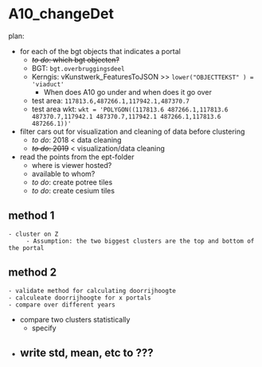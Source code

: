 # A10_changeDet

plan:

 - for each of the bgt objects that indicates a portal
	 - ~~*to do*:  which bgt objecten?~~
	 - BGT: `bgt.overbruggingsdeel`
	 - Kerngis: vKunstwerk_FeaturesToJSON >> `lower("OBJECTTEKST" ) = 'viaduct'`
	 	- When does A10 go under and when does it go over
	 - test area: `117813.6,487266.1,117942.1,487370.7`
	 - test area wkt: `wkt = 'POLYGON((117813.6 487266.1,117813.6 487370.7,117942.1 487370.7,117942.1 487266.1,117813.6 487266.1))'`
 - filter cars out for visualization and cleaning of data before clustering
 	- *to do*: 2018 < data cleaning
	- ~~*to do*: 2019~~ < visualization/data cleaning
 - read the points from the ept-folder
 	 - where is viewer hosted? 
	 - available to whom?
	 - *to do*: create potree tiles
	 - *to do*: create cesium tiles
## method 1
	- cluster on Z
		 - Assumption: the two biggest clusters are the top and bottom of the portal
		 
## method 2
	- validate method for calculating doorrijhoogte
	- calculeate doorrijhoogte for x portals
	- compare over different years


 - compare two clusters statistically
 	 - specify
 - write std, mean, etc to ???
	- 
